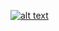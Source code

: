 [![alt text](https://drive.google.com/uc?id=0BymaV1_sEeUgeDRyX3J1bms0b3c)](https://join.slack.com/t/doitinpublic/shared_invite/MjE0ODI3NzM2Mzg2LTE1MDA0NzQyMTAtYjA5NDFiNWRhZQ)
